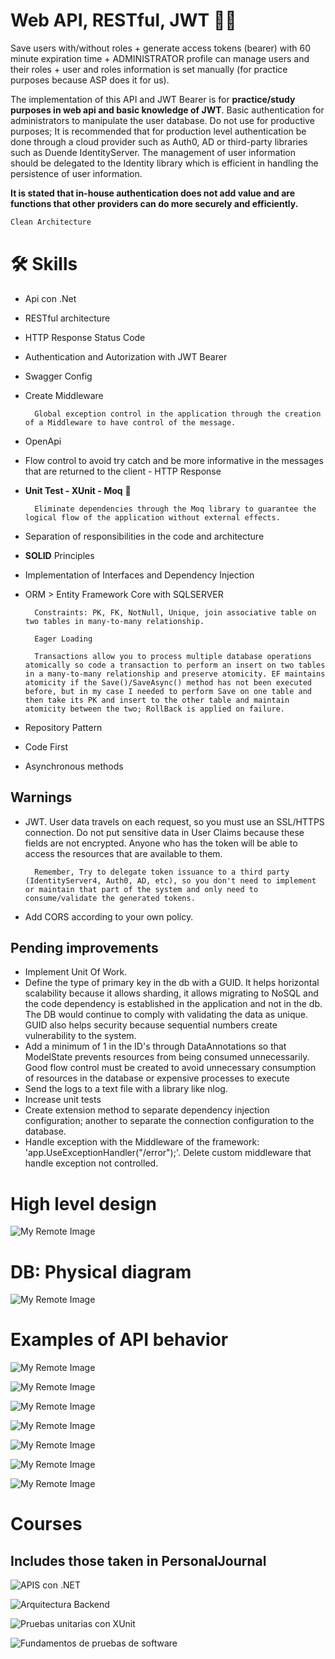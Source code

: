 # Web API, RESTful, JWT 🔑⏰
Save users with/without roles + generate access tokens (bearer) with 60 minute expiration time + ADMINISTRATOR profile can manage users and their roles + user and roles information is set manually (for practice purposes because ASP does it for us).

The implementation of this API and JWT Bearer is for **practice/study purposes in web api and basic knowledge of JWT**. Basic authentication for administrators to manipulate the user database. Do not use for productive purposes; It is recommended that for production level authentication be done through a cloud provider such as Auth0, AD or third-party libraries such as Duende IdentityServer. The management of user information should be delegated to the Identity library which is efficient in handling the persistence of user information.


**It is stated that in-house authentication does not add value and are functions that other providers can do more securely and efficiently.**

```bash
Clean Architecture
```

# 🛠 Skills
* Api con .Net
* RESTful architecture
* HTTP Response Status Code
* Authentication and Autorization with JWT Bearer
* Swagger Config
* Create Middleware

        Global exception control in the application through the creation of a Middleware to have control of the message.
* OpenApi
* Flow control to avoid try catch and be more informative in the messages that are returned to the client - HTTP Response
* **Unit Test - XUnit - Moq** 🧪
    
        Eliminate dependencies through the Moq library to guarantee the logical flow of the application without external effects.

* Separation of responsibilities in the code and architecture
* **SOLID** Principles
* Implementation of Interfaces and Dependency Injection
* ORM > Entity Framework Core with SQLSERVER

        Constraints: PK, FK, NotNull, Unique, join associative table on two tables in many-to-many relationship.

        Eager Loading

        Transactions allow you to process multiple database operations atomically so code a transaction to perform an insert on two tables in a many-to-many relationship and preserve atomicity. EF maintains atomicity if the Save()/SaveAsync() method has not been executed before, but in my case I needed to perform Save on one table and then take its PK and insert to the other table and maintain atomicity between the two; RollBack is applied on failure.

* Repository Pattern
* Code First
* Asynchronous methods


## Warnings

* JWT. User data travels on each request, so you must use an SSL/HTTPS connection. Do not put sensitive data in User Claims because these fields are not encrypted. Anyone who has the token will be able to access the resources that are available to them.

        Remember, Try to delegate token issuance to a third party (IdentityServer4, Auth0, AD, etc), so you don't need to implement or maintain that part of the system and only need to consume/validate the generated tokens.

* Add CORS according to your own policy.

## Pending improvements

* Implement Unit Of Work.
* Define the type of primary key in the db with a GUID. It helps horizontal scalability because it allows sharding, it allows migrating to NoSQL and the code dependency is established in the application and not in the db. The DB would continue to comply with validating the data as unique. GUID also helps security because sequential numbers create vulnerability to the system.
* Add a minimum of 1 in the ID's through DataAnnotations so that ModelState prevents resources from being consumed unnecessarily. Good flow control must be created to avoid unnecessary consumption of resources in the database or expensive processes to execute
* Send the logs to a text file with a library like nlog.
* Increase unit tests
* Create extension method to separate dependency injection configuration; another to separate the connection configuration to the database.
* Handle exception with the Middleware of the framework: 'app.UseExceptionHandler("/error");'. Delete custom middleware that handle exception not controlled.

# High level design

![My Remote Image](https://uc25c5b90c15861212af8228c208.previews.dropboxusercontent.com/p/thumb/ABtDptl2Y-AjYppuHSLLMg68MQS_s_F3SnALWeESKiGvHcJTWPB4MYH0NtgppuKW-VoyyKbNtG4ZpfXSdF04R2-V-zNe5sP7zALJc0yRtMM4bW1Vp6hxXLvTxA5SvgKi01sllAu2FENDj6q4Ec-CGxDqYuWP70sVQ3v2P0ChYNBZFD80RuuwMd6cpVsgVE_PPQy4AUyE0bmgCH5AwvtVV7eneSg-tZJnxubsV0TCEvbdqnbema5xRzwjdEIgPliaoSdjVxSvOa2Aiy0GxE34T7Wj0DitM1Tm_GpB2IWwwt8gD_e3g3f0ipUNVvdgSoGhHgjfhTzqKLQu9a5_FpeNyxhaQwkNQEvGvKk2_iaeLpS2Rx1-mE8AQDLshexnDAj1fCqzZmZjIK99BYTXzwNgTJbwy-kL3yG139LTzElLlSjcPQ/p.png)

# DB: Physical diagram
![My Remote Image](https://uc856d249a80f9043fa627059010.previews.dropboxusercontent.com/p/thumb/ABxEyv89E_K-uyMk1Guv15tMsPtKh-r-Z2NZNLJcTkig_v4bl-TrjKsBOJ9T30OFmlOwksujyyMbRHnIBKqJNULY12KSbSylbyxULUHJh2Fcq5Dn0lPbaz8NLkuWEn3_XLOYttyKUU09i787L4-QRNPqxzz5V6C2DT9VUFl_UXn94Lhq2XezKfOq931TSmE_Ku7P1_cUtkAjm2x_lbe8_Agh4Op_iWLcG7TSNFboD1QGHbRqCheIXAWnqVYzXGQnrVA0K3XnobHAn7yURtiq6FoBzQOzmhikcRiVyDqIiGbJg-FpbkjkksGGevNTivesJQtVI9rtnGhLory2_G3JcFnFZrjpN72oewjmj9t019b16GmdkfL16q9wZP7t8XxhmLmoMkhmoLH3D6LzU01v9aSDgufOzrWkY1MjFFjIRx76zA/p.png)

# Examples of API behavior
![My Remote Image](https://ucb43486a36034b915d58d6a95b7.previews.dropboxusercontent.com/p/thumb/AByFXRVMUf_RJLMV8SC_BrUfE0Mft5gN48g4L_q7-ZopwKHRcpVsSYb7nGBD5kGroKJq8-t6vnvTbRKy-BHiv2lOFQXiiTsWz4GLKs_QmblQJkOpmb8y6wWnu7CC4Ig4bWkAcQCjD9ASVtO9r-Qt1fmBNhxuEMu3zhe01tbC_S4k6spKqcuqJMGIN3qXSGBKMIoV4UNYQ5iwHoPHuJsCFvMfWUDAPH_ZmXUcoDDysKazJv7jBJSp34K7lMglk3fgtd6vpHLdKZpAom0si8KiBlt6CUsuycUkAI-kP-n__qC8W_wcs-8Pi2tDAeRwg3vaf17DVhIfnZyoMO2p4ZE_tz7zhDL9FX5efy665YndKfM9Hczck3Qbt4HfutgS5kS9zWTJANU5mommWpuprCex_ep7oaOfTkDSc0RUARQwM899xg/p.png)

![My Remote Image](https://uc1d03ffae143fa792537e09ee73.previews.dropboxusercontent.com/p/thumb/ABxihqYksvBQHX8bzDMsk63PFMOi7i6Z_DfLMWrymAF0gglWbgLELvmkts4HwNSmmHMKU31Qtn1VI3-RgGr7XBA_toJdRXs64jQyZ0_ZRtTDDQHv8tJz7ppoAbTklQckjLar0q7aW8AaXgeSfkyukQhCyvx5ZrBRkyxw0A8UcvB9gFJ6TtH-rbstAXXoWmyZCWeD-CKdeHCaOE7i2hFAf36Igd7NlrdlmRxmlAwhzjTSOYIa1EZUAC-5W-uzh1wzPknEmF9ENSA-5oaz3U-UvzjcStitj5ULK7WYz6lDsNr8jkMrIfUm0JRwZI9tyzNm5-ZkoNjOECMf-HtseGVHWIhuMOJ75aBeKv2ZqYzxJjc38l_daBYkaUd4zbd-kgp9qk5JMRaQzjRYqjeCaqmt9mUBveXR6fqDPmeDxXR508z5pQ/p.png)

![My Remote Image](https://uc8f5e738cf48ed8decd451dcdc0.previews.dropboxusercontent.com/p/thumb/ABxBQQiP5ol2dc-038za00By-7xBsQkh9NMG25j6M6q7pakq6Z6MvteHRPp1akmcePtgImZ05Mrm9WIHo9qcJ6Kk7jNVG8Lkn4Pvf2V7Leyq-A591r0o0bkVvDKGYPwEPn7uTn0tfmQg2v0bkSbsBVyG2nBvm-51TIlvFqTou_a-vn4rTzs-tXazYQdPUYYf4RX3f7EbrgVg1yvRc_wZj01wyy__7kqMjghGocsEPxT2nbfW-vv0wZlK0YGkw26qRAMGfELRxi9zyJfHBdcUuVp5aef-65yEbkHjSX0mHp-SjpsnmWaT4cZLJ7Ge6y7Nt1syj-HCEeMInUR40Ja6eb6e3XBJhTwZ48na7PznGPpD8O2tMy1kavaBtPfmd1FRdHiT8ipsWTLLP3qy97KJJPwtOZE3uELhe9Tml9AdzAC3-Q/p.png)

![My Remote Image](https://uce607b900adcf96f5f2d9eb5de4.previews.dropboxusercontent.com/p/thumb/ABxSK_tg15kQC0Bfd6rK9AvUY0mCmtZN-7OmbesMJ8Hnpm1Kmr-3YaiGkubbO9tP1bIYN_SQwgf2BVfhKvGAQk6qqqvVO_5AhVR9h9bEdssEjMdojIK1yt4MBXrtaSRvb4a1tu4Q68sJDytIr9M-7bqpDjopfj4ICaGka_9mU-ZYxb66kPhDrcSEaXAZqUtxwCx5_yfMJl3ZvwmgbRX6mvhVpPEZYh7RD0vPAifKdhDq_al0gblal_bekWX0SzZTAZVsvStY5YXP85KbKryZS0vkoaSt_fLxzve-PqmRhXBJqcmdAzq9eX7OCCNlUJprCcaTPOkRgfaEQa-nbQ9MKBl6ZXsbYsR3qjO0rIiwQFXJP7CCOiMF8LWopYtGOKpH5hEADvsYgbl1NCu_6hkdwzzhjNrBBNTxchTgJ38LyWiT2A/p.png)

![My Remote Image](https://uc50f113cb8bc7784f6c8c16a800.previews.dropboxusercontent.com/p/thumb/ABxw_74muhvRAbRHkibSIGJn9JFTCGT2Q-jkkSS_g6JHvRA0VtTDk4rEcGY9ZLFd1INHdhOLb03sMSAhzS2BhNsplljvdKRFcY4A6XhCDd0kgxEWtV9m57A5eghqCQOGnuCk6B4V7kOGhbtNf-2fxKkQlqk5kjzbVkvOPSbtnDhLOvfFBw1x9AJVrldYsULs7ATr1-7BbF_-GN0y1PsAmTF57-LElTqXuxVkOwLvTXyKlfjf0-fqDXwOyY-Pv7tTAVrQ8-u9eI6swXpPoZFMYG3Dp2TuVrx0pJ4WVqRZAAhlRoE-iU6abfT6oMzadv6_PzqJDENukJ_V9SuLB5eVTWX2kK3LaZgZ3RV6Jv_S8UzRYOOoV-_Ny4NMeNHpfG4fbFNOqhhVtRSIjsG085fTgaHRJxhrpbf6s62qZBjFY96sfQ/p.png)

![My Remote Image](https://uc7d1cee4ddf178dd57d5d2831d5.previews.dropboxusercontent.com/p/thumb/ABw58rXsKWie05jKifSuU-wD_lFqGnL7Uk095kkolGowcCeYVeQjOuqZJgxcAHq1Boftg2mnnwl6wWkS1uxMvch6qdiOWJnqAaMdo7_wtaa2D23UKVoQyJyKJePi8IBkDGEIJFok057JTTGIm3DEYNGkKG7TQsXYFuPK7QDelyzhSciYOBn5-KNoYV4Zs7O04yssuenurVz81gMDj2tlTzyhjlab97utU5_OYj0fd3_HVGyE9TeIT7XizvjeW3f5McLn76lDTrOnnRUmjJnsjRmULn-60Ii0OkYrZ5Yj3royyJpeBv3ii7KESmHzn6YO-ZoQxHmfVqk8gasgoXvutr-sHDiiVf4X70safkKvtegSxIegODDFiRvgTyB-Y8BUFqqJP_GqQqgGwNXkAcArKc33G6qbLI23-tL6RpH50j81cA/p.png)

![My Remote Image](https://uce35e69d927742236e4d2aa68e8.previews.dropboxusercontent.com/p/thumb/ABxwkoW3Uw6IXYsZtKLHo3hdvVe72iHdthXcgEiJwlsytEZONeR7BdFYT1E-VjkaMaGx2SUG6tXXLR9YuJB0oKoFMoyT2S8iRXs2hqfo3qBbjuGa2BQC7gWS7DAZThrjjZF00HYBv5xcjUffkmar_8WNcEmWlAadYmg6kKM0bVmYohlPzghxBQZtITeGFD-Hg8kJrwJ-EBTkj5gidhGuEDdraoVMFy3v2HT-IuCfp59KZ9eqkfhmdhh9_F9AO-U6o6Qt57_qZL24bdC8wdmztSTH63mF-k0__b7SFIyHcWxCD4jq2LoyvZMqQ0zRfTtwUgwxPpPAJcWgJ6IjJvgwMJ8jv2jt1APq8th6jVbxFD_BMFgWnjWT1Q_SHnzIDl0l1srow3RX8vbdNo9Di1vg4ezayWd095g7WtmxgnNCr4YSZw/p.png)

# Courses
## Includes those taken in PersonalJournal

![APIS con .NET](https://ucb2f91ad882e440712094e281eb.previews.dropboxusercontent.com/p/pdf_img/ABx_PHpEVkKxTFniQnQMm32ipJM9yTr3CfjLNR6TwKCKnyDdy19bvMppSd4tO6WyxM0VvC-rjFYdKrSOfEGbBGBBXAliyR6TPmp6AK4Dzu4Sch4Zp9BtoLgODD8v5uyURyAg70Q06W-Gz2pLaHjVRMqBX3DxNJU1q6eHveqh2CupKocqvP6nhSkhI8-Qwv6ysYk6J47orQVgjHRJ2WQ5ukW2qHfblwhkwGyPACpftPjgB7KSN3DLT3BgWsWsa0TVJebU4lrxXNrBSLFdylFX4GaeS-gdmBHbF_cgFXtJS7ryvSU8psgmJpBjxuXQWi2YY1LcyhjdVtKmxalBsN7cl8WNcC5axhnVfuuMtugrJQ4hzT4X4eW4VOfmK43hARGpO_fcAPdCdLauxJsHJUd2YvYR/p.png?page=0&scale_percent=0)

![Arquitectura Backend](https://uc6fa32ac0c0b4733e01f66b8019.previews.dropboxusercontent.com/p/pdf_img/ABzKbWURDf8-i2RyQBiZ-jkAqNjSRJNXnFFf40I75bRtO4ZOUDrUnBQdALH2vfdfsKnYnkyCbaI1y6726ItXP6IsvoQuuNamASyo7ZoYX7aCzUy4qnNkQd4qarqGHUgBVJUCqEnsqHiw2jufM6S7JfCq6OkXmdKzC2i2hufBhPqMXRnwtfzbmGYhwZp8T2_YqQVkrIrNggCjyeSIv6xjrwTTmtLqHf1KOOuE5BMPg0TmCkuFLrvOjFVWnsQONyXpBpQJgxZnAdomBHG0BlL0YAd9NOMAWpuc6VCijGmEKQbUHULpU2iIlofJndg6ScPLMjZraPuYXK4D-wNexvrqPtQ3c1Q5l71E8827MdPR_mhIe5Z1r4O1m0iQf1ZkEESMcvQNSP-bIk0O5nNfaZiqzhph/p.png?page=0&scale_percent=0)

![Pruebas unitarias con XUnit](https://uc08323a4878da615e779361ce61.previews.dropboxusercontent.com/p/pdf_img/ABugBztNbUQOncEd2yEnDvV7Og-6O1dODQkQCnd7O-ThmCAvUuJBVUVmPbF0eSF9pkh-AAUgIBHCd8UfqC_gMFbpzdnI6-QglUyY5rO6_ygJmhN0p4cxzU1NY1XzW0C7x-Pv2amMHAKnY3WySQ92rNDVVKv7TDK8-tMB2nVDHynICclYIdhC2adroP0VWtHIRrGc5of_-1yGh05mEKU6fLSHscnyJ5YJWIMEuHRlgrUC2oStQK38ktfLcOCBa1VjXZf0q_0USQvMFKwq9h5eHByfw65CVrhlkEOlJEA0af0UWKwDkY1Pxr6MA4VYdRq4cUbUkgO1WZ5LqgBkAyiPPSEyJIJv10PO1Gd2eC1zpneyJri7QVsz9V8MH1wYYsIvi_YpdoKHhRJ3zGiuRbvyVIvR/p.png?page=0&scale_percent=0)

![Fundamentos de pruebas de software](https://uc84a382b7965c8594b1be54e558.previews.dropboxusercontent.com/p/pdf_img/AByHYrHNCKOZtpe1FiwjZqD6eY4-ECegQqD8KPUD5Fnl0qIpduAuY0t9nXgcbGUHCoQjlkkz7zRe02NpqpfvBYDhrvPY9RwzaDeRtHkBTRaGIc4z11srOr6Q2KMzZTisil0CsmHwX99QI7ZlIjHVtiOisibq4hReA22ujobv8A4EUCLce1q_kxphSkpYmx41kFN1cFMpAGGjZCgV_bynd_F_c5j1Bz1ocQCQB9Tza0KJ71Pn10t7TpJBjw5OcSmjiqKBnIazUeAqyAk7p-wJ_qtuGAP8AiHnatN01JdZ9rPLmGVpW0ypXt50jQxZa3tWTStotYz12LqvWWPIZ7yTKfm934qBptViw9jBHmPnht2qcapnKCx6UP3N5yFhsJrO_SMUQkxpEWubr9lilozpC4W9/p.png?page=0&scale_percent=0)